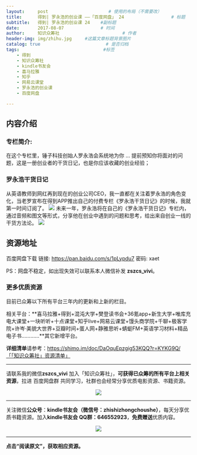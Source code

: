 ```yaml
---
layout:     post                       # 使用的布局（不需要改）
title:      得到| 罗永浩的创业课 ——「百度网盘」 24                  # 标题 
subtitle:   得到| 罗永浩的创业课 24    #副标题
date:       2017-08-07              # 时间
author:     知识众筹社                        # 作者
header-img: img/zhihu.jpg     #这篇文章标题背景图片
catalog: true                         # 是否归档
tags:                                #标签
    - 得到
    - 知识众筹社
    - kindle书友会
    - 喜马拉雅
    - 知乎
    - 网易云课堂
    - 罗永浩的创业课
    - 百度网盘

---
```


## 内容介绍

### 专栏简介: 
在这个专栏里，锤子科技创始人罗永浩会系统地为你 ... 提前预知你将面对的问题，这是一册创业者的干货日记，也是你应该收藏的创业经验； 

### 罗永浩干货日记

从英语教师到网红再到现在的创业公司CEO，我一直都在关注着罗永浩的角色变化，当老罗宣布在得到APP推出自己的付费专栏《罗永浩干货日记》的时候，我就第一时间订阅了。
![](https://ww4.sinaimg.cn/large/006tKfTcgy1fixft4j024j30jz0zktae.jpg)
未来一年，罗永浩将在自己的《罗永浩干货日记》专栏内，通过音频和图文等形式，分享他在创业中遇到的问题和思考，给出来自创业一线的干货方法论。
![](https://ww3.sinaimg.cn/large/006tKfTcgy1fixft57vyxj30jz0zktah.jpg)

## 资源地址

百度网盘下载 链接: https://pan.baidu.com/s/1pLypdu7 密码: xaet

PS：网盘不稳定，如出现失效可以联系本人微信补发 **zszcs_vivi**。


### 更多优质资源

目前已众筹以下所有平台三年内的更新和上新的栏目。

相关平台：**喜马拉雅+得到+混沌大学+樊登读书会+36氪app+新生大学+唯库充电大课堂+一块听听+十点课堂+知乎live+网易云课堂+馒头商学院+千聊+极客学院+许岑·美貌大世界+豆瓣时间+蛋人网+静雅思听+蜻蜓FM+英语学习材料+精品电子书…………**其它新增平台。

**详细清单**请参考：https://shimo.im/doc/DaOquEpzgig53KQQ?r=KYKG9Q/「「知识众筹社」资源清单」

-------

请联系我的微信**zszcs_vivi** 加入「知识众筹社」，**可获得已众筹的所有平台上相关资源**，拉进 百度网盘群 共同学习，社群也会经常分享优质电影资源、书籍资源。

<center>
    <p><img src="https://ww2.sinaimg.cn/large/006tKfTcgy1fix91fasqoj3076076q31.jpg" align="center"></p>
</center>


-------

关注微信**公众号**：**kindle书友会（微信号：zhishizhongchoushe）**，每天分享优质书籍资源。加入**kindle书友会 QQ群：646552923**，**免费赠送**优质内容。

<center>
    <p><img src="https://ww1.sinaimg.cn/large/006tKfTcgy1fix8tn1wqaj3076076dfx.jpg"></p>
</center>


-------

**点击“阅读原文”，获取相应资源。**

